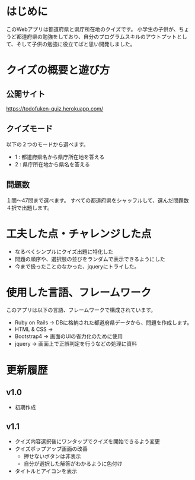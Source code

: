 # はじめに
このWebアプリは都道府県と県庁所在地のクイズです。
小学生の子供が、ちょうど都道府県の勉強をしており、自分のプログラムスキルのアウトプットとして、そして子供の勉強に役立てばと思い開発しました。

# クイズの概要と遊び方

## 公開サイト
https://todofuken-quiz.herokuapp.com/

## クイズモード
以下の２つのモードから選べます。
- 1 : 都道府県名から県庁所在地を答える
- 2 : 県庁所在地から県名を答える

## 問題数
１問〜47問まで選べます。
すべての都道府県をシャッフルして、選んだ問題数４択で出題します。

# 工夫した点・チャレンジした点
- なるべくシンプルにクイズ出題に特化した
- 問題の順序や、選択肢の並びをランダムで表示できるようにした
- 今まで扱ったことのなかった、jqueryにトライした。

# 使用した言語、フレームワーク
このアプリは以下の言語、フレームワークで構成されています。
- Ruby on Rails -> DBに格納された都道府県データから、問題を作成します。
- HTML & CSS -> 
- Bootstrap4 -> 画面のUIの省力化のために使用 
- jquery -> 画面上で正誤判定を行うなどの処理に資料

# 更新履歴
## v1.0
- 初期作成
## v1.1
- クイズ内容選択後にワンタップでクイズを開始できるよう変更
- クイズポップアップ画面の改善
  - 押せないボタンは非表示
  - 自分が選択した解答がわかるように色付け
- タイトルとアイコンを表示